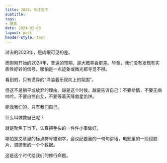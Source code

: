 ```yaml
---
title: 2024，专注当下
subtitle: 
tags: 
- 随笔
date: 2024-02-03
layout: post
header-style: text
---
```


过去的2023年，是肉眼可见的差。

而刚刚开始的2024年，普遍的预期，是大概率会更差。毕竟，我们没有发现有实质性好转的信号，哪怕是一点迹象或微光都寻觅不得。

看到的，只有诡异的“洋溢着乐观向上的氛围”。

但这不是躺平或放弃的理由。越是这个时候，越要告诉自己：不要矫情，不要无病呻吟，不要自怜自艾，不要等着天降救星馅饼。

能救我们的，只有我们自己。

什么叫做救自己呢？

就是聚焦于当下，认真把手头的一件件小事做好。

哪怕是文章里的标点符号错别字，会议纪要里的一句句讲话，电影里的一段段胶片，调研里的一个个数据。

这是这个时代给我们的修行命题。